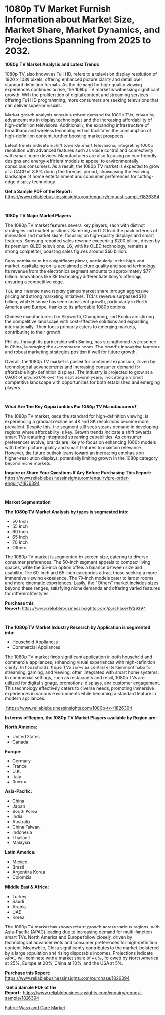 <p><h1>1080p TV Market Furnish Information about Market Size, Market Share, Market Dynamics, and Projections Spanning from 2025 to 2032.</h1></p><p><strong>1080p TV Market Analysis and Latest Trends</strong></p>
<p><p>1080p TV, also known as Full HD, refers to a television display resolution of 1920 x 1080 pixels, offering enhanced picture clarity and detail over standard definition formats. As the demand for high-quality viewing experiences continues to rise, the 1080p TV market is witnessing significant growth. With the proliferation of digital content and streaming services offering Full HD programming, more consumers are seeking televisions that can deliver superior visuals.</p><p>Market growth analysis reveals a robust demand for 1080p TVs, driven by advancements in display technologies and the increasing affordability of high-definition televisions. Additionally, the expanding infrastructure of broadband and wireless technologies has facilitated the consumption of high-definition content, further boosting market prospects.</p><p>Latest trends indicate a shift towards smart televisions, integrating 1080p resolution with advanced features such as voice control and connectivity with smart home devices. Manufacturers are also focusing on eco-friendly designs and energy-efficient models to appeal to environmentally conscious consumers. As a result, the 1080p TV market is expected to grow at a CAGR of 8.8% during the forecast period, showcasing the evolving landscape of home entertainment and consumer preferences for cutting-edge display technology.</p></p>
<p><strong>Get a Sample PDF of the Report:&nbsp;</strong> <a href="https://www.reliablebusinessinsights.com/enquiry/request-sample/1826394?utm_campaign=2731&utm_medium=2&utm_source=Github&utm_content=ia&utm_term=04042025&utm_id=1080p-tv">https://www.reliablebusinessinsights.com/enquiry/request-sample/1826394</a></p>
<p>&nbsp;</p>
<p><strong>1080p TV Major Market Players</strong></p>
<p><p>The 1080p TV market features several key players, each with distinct strategies and market positions. Samsung and LG lead the pack in terms of innovation and market share, focusing on high-quality displays and smart features. Samsung reported sales revenue exceeding $200 billion, driven by its premium QLED televisions. LG, with its OLED technology, remains a strong competitor, boasting sales figures around $60 billion.</p><p>Sony continues to be a significant player, particularly in the high-end market, capitalizing on its acclaimed picture quality and sound technology. Its revenue from the electronics segment amounts to approximately $77 billion. Innovations like XR technology differentiate Sony's offerings, ensuring a competitive edge.</p><p>TCL and Hisense have rapidly gained market share through aggressive pricing and strong marketing initiatives. TCL's revenue surpassed $10 billion, while Hisense has seen consistent growth, particularly in North America and Europe, thanks to its affordable 1080p options.</p><p>Chinese manufacturers like Skyworth, Changhong, and Konka are stirring the competitive landscape with cost-effective solutions and expanding internationally. Their focus primarily caters to emerging markets, contributing to their growth.</p><p>Philips, through its partnership with Suning, has strengthened its presence in China, leveraging the e-commerce boom. The brand's innovative features and robust marketing strategies position it well for future growth.</p><p>Overall, the 1080p TV market is poised for continued expansion, driven by technological advancements and increasing consumer demand for affordable high-definition displays. The industry is projected to grow at a CAGR of around 8% over the next several years, indicating a vibrant competitive landscape with opportunities for both established and emerging players.</p></p>
<p>&nbsp;</p>
<p><strong>What Are The Key Opportunities For 1080p TV Manufacturers?</strong></p>
<p><p>The 1080p TV market, once the standard for high-definition viewing, is experiencing a gradual decline as 4K and 8K resolutions become more prevalent. Despite this, the segment still sees steady demand in developing regions where affordability is key. Growth trends indicate a shift towards smart TVs featuring integrated streaming capabilities. As consumer preferences evolve, brands are likely to focus on enhancing 1080p models with better picture quality and smart features to maintain relevance. However, the future outlook leans toward an increasing emphasis on higher-resolution displays, potentially limiting growth in the 1080p category beyond niche markets.</p></p>
<p><strong>Inquire or Share Your Questions If Any Before Purchasing This Report:</strong> <a href="https://www.reliablebusinessinsights.com/enquiry/pre-order-enquiry/1826394?utm_campaign=2731&utm_medium=2&utm_source=Github&utm_content=ia&utm_term=04042025&utm_id=1080p-tv">https://www.reliablebusinessinsights.com/enquiry/pre-order-enquiry/1826394</a></p>
<p>&nbsp;</p>
<p><strong>Market Segmentation</strong></p>
<p><strong>The 1080p TV Market Analysis by types is segmented into:</strong></p>
<p><ul><li>50 Inch</li><li>55 Inch</li><li>60 Inch</li><li>65 Inch</li><li>70 Inch</li><li>Others</li></ul></p>
<p><p>The 1080p TV market is segmented by screen size, catering to diverse consumer preferences. The 50-inch segment appeals to compact living spaces, while the 55-inch option offers a balance between size and usability. The 60-inch and 65-inch categories attract those seeking a more immersive viewing experience. The 70-inch models cater to larger rooms and more cinematic experiences. Lastly, the "Others" market includes sizes beyond these ranges, satisfying niche demands and offering varied features for different lifestyles.</p></p>
<p><strong>Purchase this Report:&nbsp;</strong><a href="https://www.reliablebusinessinsights.com/purchase/1826394?utm_campaign=2731&utm_medium=2&utm_source=Github&utm_content=ia&utm_term=04042025&utm_id=1080p-tv">https://www.reliablebusinessinsights.com/purchase/1826394</a></p>
<p>&nbsp;</p>
<p><strong>The 1080p TV Market Industry Research by Application is segmented into:</strong></p>
<p><ul><li>Household Appliances</li><li>Commercial Appliances</li></ul></p>
<p><p>The 1080p TV market finds significant application in both household and commercial appliances, enhancing visual experiences with high-definition clarity. In households, these TVs serve as central entertainment hubs for streaming, gaming, and viewing, often integrated with smart home systems. In commercial settings, such as restaurants and retail, 1080p TVs are utilized for digital signage, promotional displays, and customer engagement. This technology effectively caters to diverse needs, promoting immersive experiences in various environments while becoming a standard feature in modern appliances.</p></p>
<p><a href="https://www.reliablebusinessinsights.com/1080p-tv-r1826394?utm_campaign=2731&utm_medium=2&utm_source=Github&utm_content=ia&utm_term=04042025&utm_id=1080p-tv">&nbsp;https://www.reliablebusinessinsights.com/1080p-tv-r1826394</a></p>
<p><strong>In terms of Region, the 1080p TV Market Players available by Region are:</strong></p>
<p>
    <p> <strong> North America: </strong>
        <ul>
            <li>United States</li>
            <li>Canada</li>
        </ul>
        </p> 
    <p> <strong> Europe: </strong>
        <ul>
            <li>Germany</li>
            <li>France</li>
            <li>U.K.</li>
            <li>Italy</li>
            <li>Russia</li>
        </ul>
        </p> 
    <p> <strong> Asia-Pacific: </strong>
        <ul>
            <li>China</li>
            <li>Japan</li>
            <li>South Korea</li>
            <li>India</li>
            <li>Australia</li>
            <li>China Taiwan</li>
            <li>Indonesia</li>
            <li>Thailand</li>
            <li>Malaysia</li>
        </ul>
        </p> 
    <p> <strong> Latin America: </strong>
        <ul>
            <li>Mexico</li>
            <li>Brazil</li>
            <li>Argentina Korea</li>
            <li>Colombia</li>
        </ul>
        </p> 
    <p> <strong> Middle East & Africa: </strong>
        <ul>
            <li>Turkey</li>
            <li>Saudi</li>
            <li>Arabia</li>
            <li>UAE</li>
            <li>Korea</li>
        </ul>
    </p>
    </p>
<p><p>The 1080p TV market has shown robust growth across various regions, with Asia-Pacific (APAC) leading due to increasing demand for multi-function smart TVs. North America and Europe follow closely, driven by technological advancements and consumer preferences for high-definition content. Meanwhile, China significantly contributes to the market, bolstered by a large population and rising disposable incomes. Projections indicate APAC will dominate with a market share of 40%, followed by North America at 25%, Europe at 20%, China at 10%, and the USA at 5%.</p></p>
<p><strong>Purchase this Report: </strong><a href="https://www.reliablebusinessinsights.com/purchase/1826394?utm_campaign=2731&utm_medium=2&utm_source=Github&utm_content=ia&utm_term=04042025&utm_id=1080p-tv">https://www.reliablebusinessinsights.com/purchase/1826394</a></p>
<p>&nbsp;<strong>Get a Sample PDF of the Report:&nbsp;&nbsp;</strong><a href="https://www.reliablebusinessinsights.com/enquiry/request-sample/1826394?utm_campaign=2731&utm_medium=2&utm_source=Github&utm_content=ia&utm_term=04042025&utm_id=1080p-tv">https://www.reliablebusinessinsights.com/enquiry/request-sample/1826394</a></p>
<p><strong></strong></p>
<p><p><a href="https://github.com/salodipura00/Market-Research-Report-List-1/blob/main/fabric-wash-and-care-market.md?utm_campaign=2731&utm_medium=2&utm_source=Github&utm_content=ia&utm_term=04042025&utm_id=1080p-tv">Fabric Wash and Care Market</a></p></p>